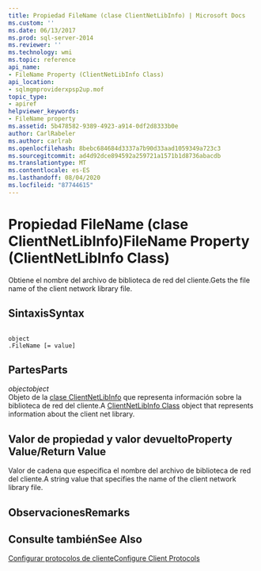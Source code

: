```yaml
---
title: Propiedad FileName (clase ClientNetLibInfo) | Microsoft Docs
ms.custom: ''
ms.date: 06/13/2017
ms.prod: sql-server-2014
ms.reviewer: ''
ms.technology: wmi
ms.topic: reference
api_name:
- FileName Property (ClientNetLibInfo Class)
api_location:
- sqlmgmproviderxpsp2up.mof
topic_type:
- apiref
helpviewer_keywords:
- FileName property
ms.assetid: 5b478582-9389-4923-a914-0df2d8333b0e
author: CarlRabeler
ms.author: carlrab
ms.openlocfilehash: 8bebc684684d3337a7b90d33aad1059349a723c3
ms.sourcegitcommit: ad4d92dce894592a259721a1571b1d8736abacdb
ms.translationtype: MT
ms.contentlocale: es-ES
ms.lasthandoff: 08/04/2020
ms.locfileid: "87744615"
---
```

# <a name="filename-property-clientnetlibinfo-class"></a><span data-ttu-id="2d452-102">Propiedad FileName (clase ClientNetLibInfo)</span><span class="sxs-lookup"><span data-stu-id="2d452-102">FileName Property (ClientNetLibInfo Class)</span></span>
  <span data-ttu-id="2d452-103">Obtiene el nombre del archivo de biblioteca de red del cliente.</span><span class="sxs-lookup"><span data-stu-id="2d452-103">Gets the file name of the client network library file.</span></span>  
  
## <a name="syntax"></a><span data-ttu-id="2d452-104">Sintaxis</span><span class="sxs-lookup"><span data-stu-id="2d452-104">Syntax</span></span>  
  
```  
  
object  
.FileName [= value]  
```  
  
## <a name="parts"></a><span data-ttu-id="2d452-105">Partes</span><span class="sxs-lookup"><span data-stu-id="2d452-105">Parts</span></span>  
 <span data-ttu-id="2d452-106">*object*</span><span class="sxs-lookup"><span data-stu-id="2d452-106">*object*</span></span>  
 <span data-ttu-id="2d452-107">Objeto de la [clase ClientNetLibInfo](clientnetlibinfo-class.md) que representa información sobre la biblioteca de red del cliente.</span><span class="sxs-lookup"><span data-stu-id="2d452-107">A [ClientNetLibInfo Class](clientnetlibinfo-class.md) object that represents information about the client net library.</span></span>  
  
## <a name="property-valuereturn-value"></a><span data-ttu-id="2d452-108">Valor de propiedad y valor devuelto</span><span class="sxs-lookup"><span data-stu-id="2d452-108">Property Value/Return Value</span></span>  
 <span data-ttu-id="2d452-109">Valor de cadena que especifica el nombre del archivo de biblioteca de red del cliente.</span><span class="sxs-lookup"><span data-stu-id="2d452-109">A string value that specifies the name of the client network library file.</span></span>  
  
## <a name="remarks"></a><span data-ttu-id="2d452-110">Observaciones</span><span class="sxs-lookup"><span data-stu-id="2d452-110">Remarks</span></span>  
  
## <a name="see-also"></a><span data-ttu-id="2d452-111">Consulte también</span><span class="sxs-lookup"><span data-stu-id="2d452-111">See Also</span></span>  
 [<span data-ttu-id="2d452-112">Configurar protocolos de cliente</span><span class="sxs-lookup"><span data-stu-id="2d452-112">Configure Client Protocols</span></span>](https://technet.microsoft.com/library/ms181035.aspx)  
  
  
